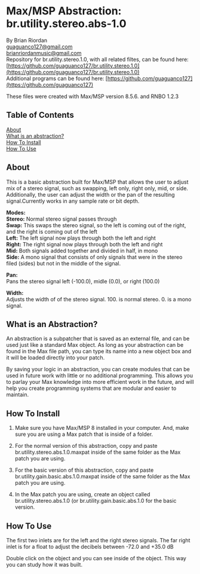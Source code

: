 # Max/MSP Abstraction: br.utility.stereo.abs-1.0  
   
By Brian Riordan  
[guaguanco127@gmail.com](mailto:guaguanco127@gmail.com)  
[brianriordanmusic@gmail.com](mailto:brianriordanmusic@gmail.com)  
Repository for br.utility.stereo.1.0, with all related filtes, can be found here: [https://github.com/guaguanco127/br.utility.stereo.1.0](https://github.com/guaguanco127/br.utility.stereo.1.0)  
Additional programs can be found here: [https://github.com/guaguanco127](https://github.com/guaguanco127)

These files were created with Max/MSP version 8.5.6. and RNBO 1.2.3

## Table of Contents 

[About](#About)   
[What is an abstraction?](#Abstraction)  
[How To Install](#Install)  
[How To Use](#Use) 
 
 

## <a name="About"></a>About

This is a basic abstraction built for Max/MSP that allows the user to adjust mix of a stereo signal, such as swapping, left only, right only, mid, or side. Additionally, the user can adjust the width or the pan of the resulting signal.Currently works in any sample rate or bit depth.
  
**Modes:**   
**Stereo:** Normal stereo signal passes through  
**Swap:** This swaps the stereo signal, so the left is coming out of the right, and the right is coming out of the left  
**Left:** The left signal now plays through both the left and right  
**Right:** The right signal now plays through both the left and right  
**Mid:** Both signals added together and divided in half, in mono  
**Side:** A mono signal that consists of only signals that were in the stereo filed (sides) but not in the middle of the signal. 

**Pan:**  
Pans the stereo signal left (-100.0), midle (0.0), or right (100.0)

**Width:**  
Adjusts the width of of the stereo signal. 100. is normal stereo. 0. is a mono signal.

## <a name="Abstraction"></a>What is an Abstraction?

An abstraction is a subpatcher that is saved as an external file, and can be used just like a standard Max object. As long as your abstraction can be found in the Max file path, you can type its name into a new object box and it will be loaded directly into your patch.  

By saving your logic in an abstraction, you can create modules that can be used in future work with little or no additional programming. This allows you to parlay your Max knowledge into more efficient work in the future, and will help you create programming systems that are modular and easier to maintain.

## <a name="Install"></a>How To Install

1. Make sure you have Max/MSP 8 installed in your computer. And, make sure you are using a Max patch that is inside of a folder.  

2. For the normal version of this abstraction, copy and paste br.utility.stereo.abs.1.0.maxpat inside of the same folder as the Max patch you are using.     
  
3. For the basic version of this abstraction, copy and paste br.utility.gain.basic.abs.1.0.maxpat inside of the same folder as the Max patch you are using. 

4. In the Max patch you are using, create an object called br.utility.stereo.abs.1.0 (or br.utility.gain.basic.abs.1.0 for the basic version.

## <a name="Use"></a>How To Use

The first two inlets are for the left and the right stereo signals. The far right inlet is for a float to adjust the decibels between -72.0 and +35.0 dB  

Double click on the object and you can see inside of the object. This way you can study how it was built. 
    



 





